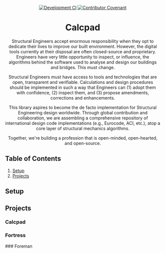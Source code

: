 <div align="center">

[![Development CI](https://github.com/jamesbayley/Calcpad/actions/workflows/build.yml/badge.svg)](https://github.com/jamesbayley/Calcpad/actions/workflows/build.yml)
[![Contributor Covenant](https://img.shields.io/badge/Contributor%20Covenant-2.0-4baaaa.svg)](code_of_conduct.md)

<h1>Calcpad</h1>

<p>
  Structural Engineers accept enormous responsibility when they opt to dedicate their lives to improve our built environment. However, the digital tools currently at their disposal are often closed-source and proprietary. Engineers have very little opportunity to inspect, or influence, the algorithms behind the software used to analyse and design our buildings and bridges. This must change.
</p>
<p>
  Structural Engineers must have access to tools and technologies that are open, transparent and verifiable. Calculations and design procedures should be implemented in such a way that Engineers can (1) adopt them with confidence, (2) inspect them, and (3) propose amendments, corrections and enhancements.
</p>
<p>
  This library aspires to become the de facto implementation for Structural Engineering design worldwide. Through global contribution and collaboration, we are assembling a comprehensive repository of international design code implementations (e.g., Eurocode, ACI, etc.), atop a core layer of structural mechanics algorithms.
</p>
<p>
  Together, we're building a profession that is open-minded, open-hearted, and open-source.
</p>

</div>

## Table of Contents

1. [Setup](#setup)
2. [Projects](#projects)

## Setup

## Projects

### Calcpad

### Fortress

### Foreman